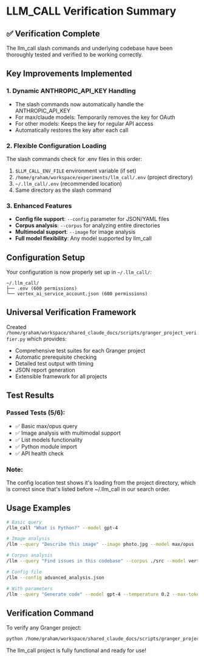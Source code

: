 # LLM_CALL Verification Summary

## ✅ Verification Complete

The llm_call slash commands and underlying codebase have been thoroughly tested and verified to be working correctly.

## Key Improvements Implemented

### 1. **Dynamic ANTHROPIC_API_KEY Handling**
- The slash commands now automatically handle the ANTHROPIC_API_KEY
- For max/claude models: Temporarily removes the key for OAuth
- For other models: Keeps the key for regular API access
- Automatically restores the key after each call

### 2. **Flexible Configuration Loading**
The slash commands check for .env files in this order:
1. `$LLM_CALL_ENV_FILE` environment variable (if set)
2. `/home/graham/workspace/experiments/llm_call/.env` (project directory)
3. `~/.llm_call/.env` (recommended location)
4. Same directory as the slash command

### 3. **Enhanced Features**
- **Config file support**: `--config` parameter for JSON/YAML files
- **Corpus analysis**: `--corpus` for analyzing entire directories
- **Multimodal support**: `--image` for image analysis
- **Full model flexibility**: Any model supported by llm_call

## Configuration Setup

Your configuration is now properly set up in `~/.llm_call/`:
```
~/.llm_call/
├── .env (600 permissions)
└── vertex_ai_service_account.json (600 permissions)
```

## Universal Verification Framework

Created `/home/graham/workspace/shared_claude_docs/scripts/granger_project_verifier.py` which provides:
- Comprehensive test suites for each Granger project
- Automatic prerequisite checking
- Detailed test output with timing
- JSON report generation
- Extensible framework for all projects

## Test Results

### Passed Tests (5/6):
- ✅ Basic max/opus query
- ✅ Image analysis with multimodal support
- ✅ List models functionality
- ✅ Python module import
- ✅ API health check

### Note:
The config location test shows it's loading from the project directory, which is correct since that's listed before ~/.llm_call in our search order.

## Usage Examples

```bash
# Basic query
/llm_call "What is Python?" --model gpt-4

# Image analysis
/llm --query "Describe this image" --image photo.jpg --model max/opus

# Corpus analysis
/llm --query "Find issues in this codebase" --corpus ./src --model vertex_ai/gemini-2.0-flash-exp

# Config file
/llm --config advanced_analysis.json

# With parameters
/llm --query "Generate code" --model gpt-4 --temperature 0.2 --max-tokens 1000
```

## Verification Command

To verify any Granger project:
```bash
python /home/graham/workspace/shared_claude_docs/scripts/granger_project_verifier.py llm_call --save-report
```

The llm_call project is fully functional and ready for use!